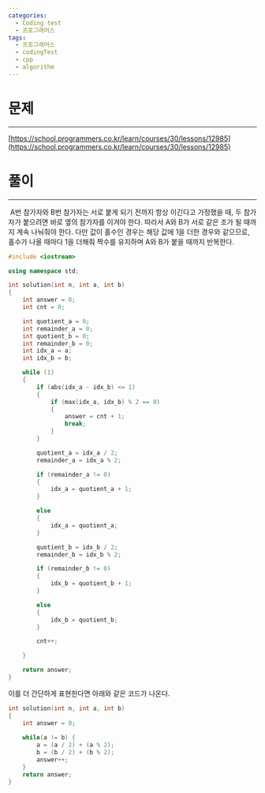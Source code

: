 ```yaml
---
categories:
  - Coding test
  - 프로그래머스
tags:
  - 프로그래머스
  - codingTest
  - cpp
  - algorithm
---
```

# 문제
___

[https://school.programmers.co.kr/learn/courses/30/lessons/12985](https://school.programmers.co.kr/learn/courses/30/lessons/12985)

# 풀이
___

 A번 참가자와 B번 참가자는 서로 붙게 되기 전까지 항상 이긴다고 가정했을 때, 두 참가자가 붙으려면 바로 옆의 참가자를 이겨야 한다. 따라서 A와 B가 서로 같은 조가 될 때까지 계속 나눠줘야 한다. 다만 값이 홀수인 경우는 해당 값에 1을 더한 경우와 같으므로, 홀수가 나올 때마다 1을 더해줘 짝수를 유지하며 A와 B가 붙을 때까지 반복한다.

```c++
#include <iostream>

using namespace std;

int solution(int n, int a, int b)
{
    int answer = 0;
    int cnt = 0;

    int quotient_a = 0;
    int remainder_a = 0;
    int quotient_b = 0;
    int remainder_b = 0;
    int idx_a = a;
    int idx_b = b;

    while (1)
    {
        if (abs(idx_a - idx_b) <= 1)
        {
            if (max(idx_a, idx_b) % 2 == 0)
            {
                answer = cnt + 1;
                break;
            }
        }

        quotient_a = idx_a / 2;
        remainder_a = idx_a % 2;

        if (remainder_a != 0)
        {
            idx_a = quotient_a + 1;
        }

        else
        {
            idx_a = quotient_a;
        }

        quotient_b = idx_b / 2;
        remainder_b = idx_b % 2;

        if (remainder_b != 0)
        {
            idx_b = quotient_b + 1;
        }

        else
        {
            idx_b = quotient_b;
        }

        cnt++;

    }

    return answer;
}

```


이를 더 간단하게 표현한다면 아래와 같은 코드가 나온다.

```c++
int solution(int n, int a, int b)
{
    int answer = 0;
    
    while(a != b) {
        a = (a / 2) + (a % 2);
        b = (b / 2) + (b % 2);
        answer++;
    }
    return answer;
}
```

